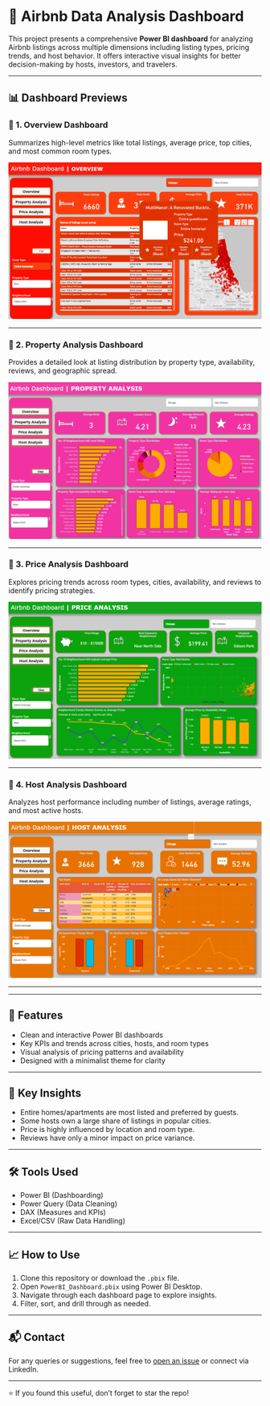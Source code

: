 # 🏡 Airbnb Data Analysis Dashboard

This project presents a comprehensive **Power BI dashboard** for analyzing Airbnb listings across multiple dimensions including listing types, pricing trends, and host behavior. It offers interactive visual insights for better decision-making by hosts, investors, and travelers.

---

## 📊 Dashboard Previews

### 🔹 1. Overview Dashboard

Summarizes high-level metrics like total listings, average price, top cities, and most common room types.

![Overview Dashboard](Screenshot%202025-05-15%20203442.png)

---

### 🔹 2. Property Analysis Dashboard

Provides a detailed look at listing distribution by property type, availability, reviews, and geographic spread.

![Property Analysis Dashboard](Screenshot%202025-05-15%20203522.png)

---

### 🔹 3. Price Analysis Dashboard

Explores pricing trends across room types, cities, availability, and reviews to identify pricing strategies.

![Price Analysis Dashboard](Screenshot%202025-05-15%20203603.png)

---

### 🔹 4. Host Analysis Dashboard

Analyzes host performance including number of listings, average ratings, and most active hosts.

![Host Analysis Dashboard](Screenshot%202025-05-15%20203630.png)

---

---

## 🚀 Features

- Clean and interactive Power BI dashboards
- Key KPIs and trends across cities, hosts, and room types
- Visual analysis of pricing patterns and availability
- Designed with a minimalist theme for clarity

---

## 📌 Key Insights

- Entire homes/apartments are most listed and preferred by guests.
- Some hosts own a large share of listings in popular cities.
- Price is highly influenced by location and room type.
- Reviews have only a minor impact on price variance.

---

## 🛠 Tools Used

- Power BI (Dashboarding)
- Power Query (Data Cleaning)
- DAX (Measures and KPIs)
- Excel/CSV (Raw Data Handling)

---

## 📈 How to Use

1. Clone this repository or download the `.pbix` file.
2. Open `PowerBI_Dashboard.pbix` using Power BI Desktop.
3. Navigate through each dashboard page to explore insights.
4. Filter, sort, and drill through as needed.

---

## 📬 Contact

For any queries or suggestions, feel free to [open an issue](https://github.com/yourusername/Airbnb-Dashboard/issues) or connect via LinkedIn.

---

⭐ If you found this useful, don’t forget to star the repo!



